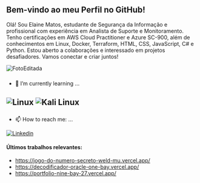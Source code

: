 ## Bem-vindo ao meu Perfil no GitHub!

Olá! Sou Elaine Matos, estudante de Segurança da Informação e profissional com experiência em Analista de Suporte e Monitoramento. Tenho certificações em AWS Cloud Practitioner e Azure SC-900, além de conhecimentos em Linux, Docker, Terraform, HTML, CSS, JavaScript, C# e Python. Estou aberto a colaborações e interessado em projetos desafiadores. Vamos conectar e criar juntos!



![FotoEditada](https://github.com/enimatos/enimatos/assets/69444237/52b55a9c-6b56-4758-9134-fc4febc29ae2)




###
- 🌱 I’m currently learning ...
  
![Linux](https://img.shields.io/badge/Linux-FCC624?style=for-the-badge&logo=linux&logoColor=black)
![Kali Linux](https://img.shields.io/badge/Kali_Linux-557C94?style=for-the-badge&logo=kali-linux&logoColor=white)
- 

   
### 
- 📫 How to reach me: ...

[![Linkedin](https://img.shields.io/badge/LinkedIn-0077B5?style=for-the-badge&logo=linkedin&logoColor=white&url=https://www.linkedin.com/in/elainejfmatos/)](https://www.linkedin.com/in/elainejfmatos/)

#### Últimos trabalhos relevantes:
- https://jogo-do-numero-secreto-weld-mu.vercel.app/
- https://decodificador-oracle-one-bay.vercel.app/
- https://portfolio-nine-bay-27.vercel.app/
<!--
**enimatos/enimatos** is a ✨ _special_ ✨ repository because its `README.md` (this file) appears on your GitHub profile.

Here are some ideas to get you started:

- 🔭 I’m currently working on ...
- 🌱 I’m currently learning ...
- 👯 I’m looking to collaborate on ...
- 🤔 I’m looking for help with ...
- 💬 Ask me about ...
- 📫 How to reach me: ...
- 😄 Pronouns: ...
- ⚡ Fun fact: ...
-->
